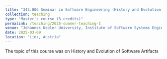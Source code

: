 ```yaml
---
title: "343.006	Seminar in Software Engineering (History and Evolution of Software Artifacts)"
collection: teaching
type: "Master's course (3 credits)"
permalink: /teaching/2025-summer-teaching-1
venue: "Johannes Kepler University, Institute of Software Systems Engineering"
date: 2025-03-09
location: "Linz, Austria"
---
```


The topic of this course was on History and Evolution of Software Artifacts